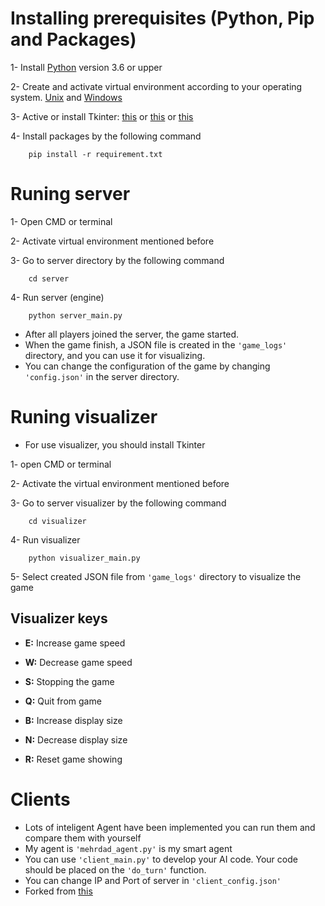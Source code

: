 # Installing prerequisites (Python, Pip and Packages) 
1- Install <a href=https://www.python.org/downloads/>Python</a> version 3.6 or upper 

2- Create and activate virtual environment according to your operating system. <a href=https://help.dreamhost.com/hc/en-us/articles/115000695551-Installing-and-using-virtualenv-with-Python-3>Unix</a> and <a href=https://mothergeo-py.readthedocs.io/en/latest/development/how-to/venv-win.html>Windows</a>

3- Active or install Tkinter:
 <a href=https://docs.python.org/3/library/tkinter.html>this</a> or <a href=https://www.javatpoint.com/how-to-install-tkinter-in-python>this</a> or <a href= https://riptutorial.com/tkinter/example/3206/installation-or-setup>this</a>

4- Install packages by the following command
```
    pip install -r requirement.txt
```

# Runing server

1- Open CMD or terminal

2- Activate virtual environment mentioned before

3- Go to server directory by the following command
```
    cd server
```
4- Run server (engine)
```
    python server_main.py
```

- After all players joined the server, the game started.
- When the game finish, a JSON file is created in the `'game_logs'` directory, and you can use it for visualizing.
- You can change the configuration of the game by changing `'config.json'` in the server directory.


# Runing visualizer 
- For use visualizer, you should install Tkinter 

1- open CMD or terminal

2- Activate the virtual environment mentioned before

3- Go to server visualizer by the following command
```
    cd visualizer
```
4- Run visualizer
```
    python visualizer_main.py
```
5- Select created JSON file from `'game_logs'` directory to visualize the game



## Visualizer keys 
- **E:** Increase game speed 

- **W:** Decrease game speed

- **S:** Stopping the game

- **Q:** Quit from game

- **B:** Increase display size

- **N:** Decrease display size

- **R:** Reset game showing

# Clients

- Lots of inteligent Agent have been implemented you can run them and compare them with yourself
- My agent is `'mehrdad_agent.py'` is my smart agent
- You can use `'client_main.py'` to develop your AI code. Your code should be placed on the `'do_turn'` function.
- You can change IP and Port of server in `'client_config.json'` 
- Forked from <a href=https://github.com/amirsed76/AI_Game_2021>this</a>


